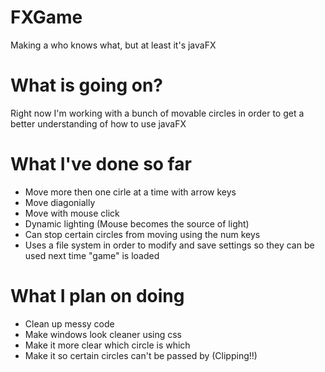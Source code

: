 # FXGame
Making a who knows what, but at least it's javaFX

# What is going on?
Right now I'm working with a bunch of movable circles in order to get a better understanding of how to use javaFX

# What I've done so far
* Move more then one cirle at a time with arrow keys
* Move diagonially 
* Move with mouse click
* Dynamic lighting (Mouse becomes the source of light)
* Can stop certain circles from moving using the num keys
* Uses a file system in order to modify and save settings so they can be used next time "game" is loaded 

# What I plan on doing
* Clean up messy code
* Make windows look cleaner using css
* Make it more clear which circle is which
* Make it so certain circles can't be passed by (Clipping!!)
